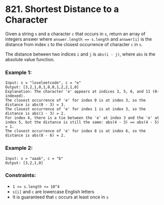 # 821. Shortest Distance to a Character

Given a string `s` and a character `c` that occurs in `s`, return an array of integers answer where `answer.length == s.length` and `answer[i]` is the distance from index `i` to the closest occurrence of character `c` in `s`.

The distance between two indices `i` and `j` is `abs(i - j)`, where `abs` is the absolute value function.

### Example 1:

```
Input: s = "loveleetcode", c = "e"
Output: [3,2,1,0,1,0,0,1,2,2,1,0]
Explanation: The character 'e' appears at indices 3, 5, 6, and 11 (0-indexed).
The closest occurrence of 'e' for index 0 is at index 3, so the distance is abs(0 - 3) = 3.
The closest occurrence of 'e' for index 1 is at index 3, so the distance is abs(1 - 3) = 2.
For index 4, there is a tie between the 'e' at index 3 and the 'e' at index 5, but the distance is still the same: abs(4 - 3) == abs(4 - 5) = 1.
The closest occurrence of 'e' for index 8 is at index 6, so the distance is abs(8 - 6) = 2.
```

### Example 2:

```
Input: s = "aaab", c = "b"
Output: [3,2,1,0]
```

### Constraints:

- `1 <= s.length <= 10^4`
- `s[i]` and `c` are lowercase English letters
- It is guaranteed that `c` occurs at least once in `s`
